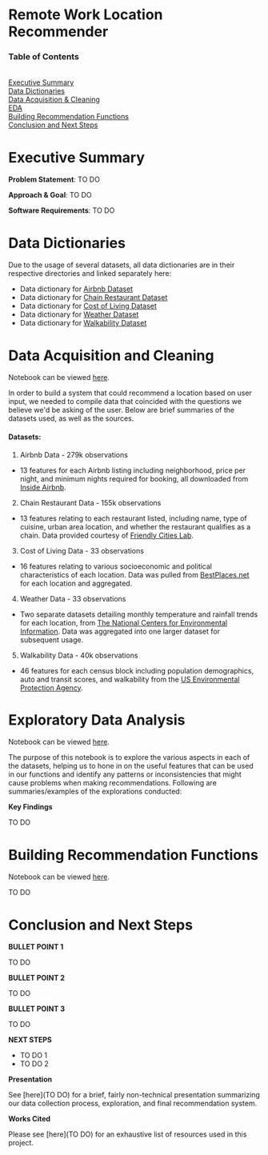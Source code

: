 # Remote Work Location Recommender

### **Table of Contents**
<br>[Executive Summary](#executive-summary)
<br>[Data Dictionaries](#data-dictionaries)
<br>[Data Acquisition & Cleaning](#data-acquisition-and-cleaning) 
<br>[EDA](#exploratory-data-analysis)
<br>[Building Recommendation Functions](#building-recommendation-functions)
<br>[Conclusion and Next Steps](#conclusion-and-next-steps)


# Executive Summary

**Problem Statement**: TO DO

**Approach & Goal**: TO DO

**Software Requirements**: TO DO


# Data Dictionaries

Due to the usage of several datasets, all data dictionaries are in their respective directories and linked separately here:

- Data dictionary for [Airbnb Dataset](./datasets/airbnbs/airbnb_data_dict.md)
- Data dictionary for [Chain Restaurant Dataset](./datasets/things_to_do/chain_rest_data_dict.md)
- Data dictionary for [Cost of Living Dataset](./datasets/cost_of_living/cost_of_living_data_dict.md)
- Data dictionary for [Weather Dataset](./datasets/weather/weather_data_dict.md)
- Data dictionary for [Walkability Dataset](./datasets/walkability/walkability_data_dict.md)

# Data Acquisition and Cleaning 
Notebook can be viewed [here](./notebooks/01_data_acq_clean.ipynb).

In order to build a system that could recommend a location based on user input, we needed to compile data that coincided with the questions we believe we'd be asking of the user. Below are brief summaries of the datasets used, as well as the sources.

#### **Datasets:**
1. Airbnb Data - 279k observations 
- 13 features for each Airbnb listing including neighborhood, price per night, and minimum nights required for booking, all downloaded from [Inside Airbnb](http://insideairbnb.com/get-the-data/).

2. Chain Restaurant Data - 155k observations 
- 13 features relating to each restaurant listed, including name, type of cuisine, urban area location, and whether the restaurant qualifies as a chain. Data provided courtesy of [Friendly Cities Lab](https://github.com/friendlycities-gatech/chainness).

3. Cost of Living Data - 33 observations 
- 16 features relating to various socioeconomic and political characteristics of each location. Data was pulled from [BestPlaces.net](https://www.bestplaces.net/) for each location and aggregated.

4. Weather Data - 33 observations 
- Two separate datasets detailing monthly temperature and rainfall trends for each location, from [The National Centers for Environmental Information](https://www.ncei.noaa.gov/). Data was aggregated into one larger dataset for subsequent usage.

5. Walkability Data - 40k observations 
- 46 features for each census block including population demographics, auto and transit scores, and walkability from the [US Environmental Protection Agency](https://www.epa.gov/smartgrowth/smart-location-mapping#walkability).

# Exploratory Data Analysis 
Notebook can be viewed [here](./notebooks/02_eda.ipynb).

The purpose of this notebook is to explore the various aspects in each of the datasets, helping us to hone in on the useful features that can be used in our functions and identify any patterns or inconsistencies that might cause problems when making recommendations. Following are summaries/examples of the explorations conducted:

**Key Findings** 

TO DO
  

# Building Recommendation Functions 
Notebook can be viewed [here](./notebooks/03_building_rec_function.ipynb).

TO DO

# Conclusion and Next Steps

**BULLET POINT 1**

TO DO

**BULLET POINT 2**

TO DO

**BULLET POINT 3**

TO DO

**NEXT STEPS**

- TO DO 1
- TO DO 2

**Presentation**

See [here](TO DO) for a brief, fairly non-technical presentation summarizing our data collection process, exploration, and final recommendation system.

**Works Cited**

Please see [here](TO DO) for an exhaustive list of resources used in this project.